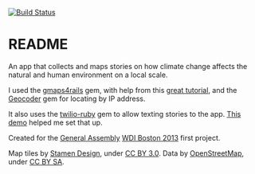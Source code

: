 [![Build Status](https://travis-ci.org/enspencer/rethinking_home.png?branch=master)](https://travis-ci.org/enspencer/rethinking_home)

README
=====

An app that collects and maps stories on how climate change affects the natural and human environment on a local scale.

I used the [gmaps4rails](https://github.com/apneadiving/Google-Maps-for-Rails) gem, with help from this [great tutorial](http://andyglassblog.wordpress.com/2012/07/06/google-maps-for-rails-with-gmaps4-rails-tutorial-on-how-to-post-and-filter-locations/), and the [Geocoder](https://github.com/alexreisner/geocoder) gem for locating by IP address.

It also uses the [twilio-ruby](https://github.com/twilio/twilio-ruby) gem to allow texting stories to the app. [This demo](https://github.com/crabasa/twilio-rails-demo) helped me set that up.

Created for the [General Assembly](https://generalassemb.ly/) [WDI Boston 2013](https://generalassemb.ly/education/web-development-immersive/boston) first project.

Map tiles by [Stamen Design](http://stamen.com), under <a href="http://creativecommons.org/licenses/by/3.0">CC BY 3.0</a>. Data by <a href="http://openstreetmap.org">OpenStreetMap</a>, under <a href="http://creativecommons.org/licenses/by-sa/3.0">CC BY SA</a>.

